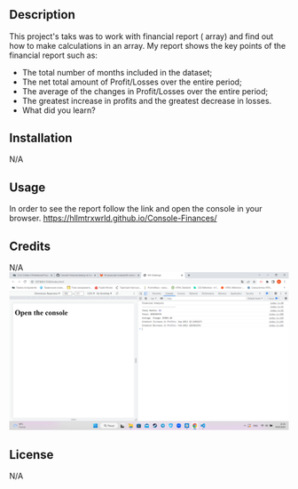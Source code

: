 # <Console-Finaces>

## Description
This project's taks was to work with financial report ( array) and 
find out how to make calculations in an array.
My report shows the key points of the financial report such as:
- The total number of months included in the dataset;
- The net total amount of Profit/Losses over the entire period;
- The average of the changes in Profit/Losses over the entire period;
- The greatest increase in profits and the greatest decrease in losses.
- What did you learn?


## Installation

N/A

## Usage

In order to see the report follow the link and open the console in your browser.
https://hllmtrxwrld.github.io/Console-Finances/

## Credits

N/A
![alt text](./Assets/Images/Screenshot.png)
## License

N/A
